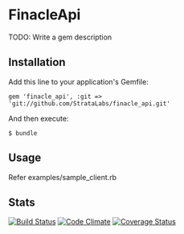 # FinacleApi

TODO: Write a gem description

## Installation

Add this line to your application's Gemfile:

    gem 'finacle_api', :git => 'git://github.com/StrataLabs/finacle_api.git'

And then execute:

    $ bundle

## Usage

Refer examples/sample_client.rb

## Stats
[![Build Status](https://travis-ci.org/StrataLabs/finacle_api.png?branch=master)](https://travis-ci.org/StrataLabs/finacle_api)
[![Code Climate](https://codeclimate.com/github/StrataLabs/finacle_api.png)](https://codeclimate.com/github/StrataLabs/finacle_api)
[![Coverage Status](https://coveralls.io/repos/StrataLabs/finacle_api/badge.png)](https://coveralls.io/r/StrataLabs/finacle_api)
